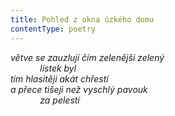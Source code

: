 ```yaml
---
title: Pohled z okna úzkého domu
contentType: poetry
---
```


<section>

_větve se zauzlují čím zelenější zelený  
            lístek byl  
tím hlasitěji akát chřestí  
a přece tišeji než vyschlý pavouk  
            za pelestí_

</section>

